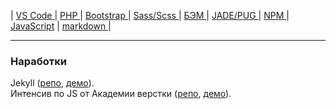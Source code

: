 | 
[VS Code   ](readme/VSCode.md) | 
[PHP       ](readme/PHP.md) | 
[Bootstrap ](readme/Bootstrap.md) | 
[Sass/Scss ](readme/Sass.md) | 
[БЭМ       ](readme/БЭМ.md) | 
[JADE/PUG  ](readme/JADE-PUG.md) | 
[NPM       ](readme/NPM.md) | 
[JavaScript](readme/JavaScript.md) | 
[markdown  ](readme/markdown.md) |

- - - - - - - - - - - - - - - - - - - - - - - - - - - - - - - - - - - - - - - -
### Наработки
Jekyll ([репо][1], [демо][1.1]).  
Интенсив по JS от Академии верстки ([репо][2], [демо][2.1]).  

[1]: https://github.com/vik-vavilikhin/vik-vavilikhin.github.io/tree/master/Jekyll/dist "Jekyll"  
[1.1]: https://vik-vavilikhin.github.io/Jekyll/dist "Jekyll"  
[2]: https://github.com/vik-vavilikhin/vik-vavilikhin.github.io/tree/master/JS/GloAcademy "Интенсив по JS"  
[2.1]: https://vik-vavilikhin.github.io/JS/GloAcademy "Интенсив по JS"  
